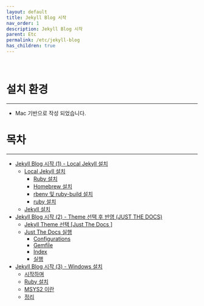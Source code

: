 ```yaml
---
layout: default
title: Jekyll Blog 시작
nav_order: 1
description: Jekyll Blog 시작 
parent: Etc
permalink: /etc/jekyll-blog
has_children: true
---
```

<br>

# 설치 환경

---
 - Mac 기반으로 작성 되었습니다.



# 목차

---
 - [Jekyll Blog 시작 (1) - Local Jekyll 설치](/etc/jekyll-blog/1)
   - [Local Jekyll 설치](/etc/jekyll-blog/1#local-jekyll-설치)
      - [Ruby 설치](/etc/jekyll-blog/1#ruby-설치)
      - [Homebrew 설치](/etc/jekyll-blog/1#1-homebrew-설치)
      - [rbenv 및 ruby-build 설치](/etc/jekyll-blog/1#2-rbenv-및-ruby-build-설치)
      - [ruby 설치](/etc/jekyll-blog/1#3-ruby-설치)
   - [Jekyll 설치](/etc/jekyll-blog/1#jeykill-설치)
 - [Jekyll Blog 시작 (2) - Theme 선택 후 반영 (JUST THE DOCS)](/etc/jekyll-blog/2)
    - [Jekyll Theme 선택 [Just The Docs ]](/etc/jekyll-blog/2#jekyll-theme-선택-just-the-docs--공식-사이트)
    - [Just The Docs 실행](/etc/jekyll-blog/2#just-the-docs-실행)
        - [Configurations](/etc/jekyll-blog/2#configurations)
        - [Gemfile](/etc/jekyll-blog/2#gemfile)
        - [Index](/etc/jekyll-blog/2#index)
        - [실행](/etc/jekyll-blog/2#실행)
 - [Jekyll Blog 시작 (3) - Windows 설치](/etc/jekyll-blog/3)
    - [시작하며](/etc/jekyll-blog/3#시작하며)
    - [Ruby 설치](/etc/jekyll-blog/3#ruby-설치)
    - [MSYS2 이란](/etc/jekyll-blog/3#msys2-이란)
    - [정리](/etc/jekyll-blog/3#정리)